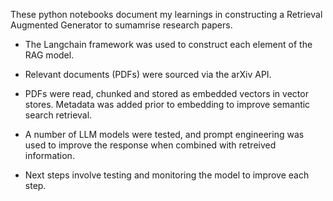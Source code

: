 These python notebooks document my learnings in constructing a Retrieval Augmented Generator to sumamrise research papers. 

- The Langchain framework was used to construct each element of the RAG model.
- Relevant documents (PDFs) were sourced via the arXiv API.
- PDFs were read, chunked and stored as embedded vectors in vector stores. Metadata was added prior to embedding to improve semantic search retrieval.
- A number of LLM models were tested, and prompt engineering was used to improve the response when combined with retreived information.

- Next steps involve testing and monitoring the model to improve each step.
